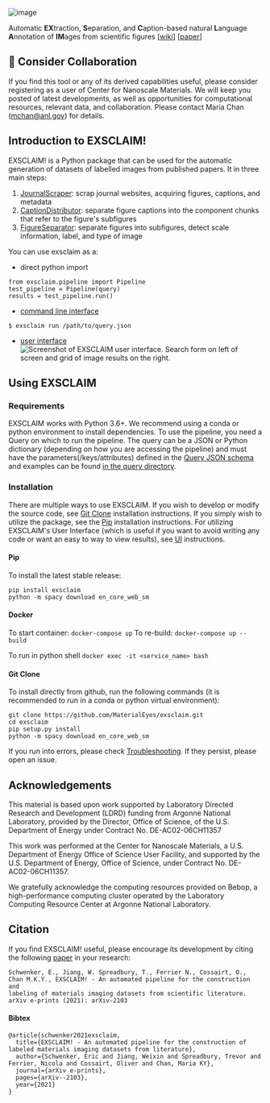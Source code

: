 ![image](https://drive.google.com/uc?export=view&id=142XkACsDxT9r9VgVg0RUsVvjJhaBqRIs)

Automatic **EX**traction, **S**eparation, and **C**aption-based natural **L**anguage **A**nnotation of **IM**ages from scientific figures
[[wiki](https://github.com/MaterialEyes/exsclaim/wiki)] [[paper](https://arxiv.org/abs/2103.10631)]


## 🤔 Consider Collaboration

If you find this tool or any of its derived capabilities useful, please consider registering as a user of Center for Nanoscale Materials. We will keep you posted of latest developments, as well as opportunities for computational resources, relevant data, and collaboration. Please contact Maria Chan (mchan@anl.gov) for details.

## Introduction to EXSCLAIM!

EXSCLAIM! is a Python package that can be used for the automatic generation of datasets of labelled images from published papers. It in three main steps:
1. [JournalScraper](https://github.com/MaterialEyes/exsclaim/wiki/JournalScraper): scrap journal websites, acquiring figures, captions, and metadata
2. [CaptionDistributor](https://github.com/MaterialEyes/exsclaim/wiki/JournalScraper): separate figure captions into the component chunks that refer to the figure's subfigures
3. [FigureSeparator](https://github.com/MaterialEyes/exsclaim/wiki/JournalScraper): separate figures into subfigures, detect scale information, label, and type of image

You can use exsclaim as a:
- direct python import
```
from exsclaim.pipeline import Pipeline
test_pipeline = Pipeline(query)
results = test_pipeline.run()
```
- [command line interface](https://github.com/MaterialEyes/exsclaim/wiki/Command-Line-Interface)
```
$ exsclaim run /path/to/query.json
```
- [user interface](https://github.com/MaterialEyes/exsclaim/wiki/User-Interface)
![Screenshot of EXSCLAIM user interface. Search form on left of screen and grid of image results on the right.](https://drive.google.com/uc?export=view&id=1OGPrMwld_9fYPlYh50PV7JowIzP52nha)

## Using EXSCLAIM

### Requirements 
EXSCLAIM works with Python 3.6+. We recommend using a conda or python environment to install dependencies. To use the pipeline, you need a Query on which to run the pipeline. The query can be a JSON or Python dictionary (depending on how you are accessing the pipeline) and must have the parameters(/keys/attributes) defined in the [Query JSON schema](https://github.com/MaterialEyes/exsclaim/wiki/JSON-Schema#query-json-) and examples can be found [in the query directory](https://github.com/MaterialEyes/exsclaim/tree/master/query).

### Installation
There are multiple ways to use EXSCLAIM. If you wish to develop or modify the source code, see [Git Clone](#gitclone) installation instructions. If you simply wish to utilize the package, see the [Pip](#pip) installation instructions. For utilizing EXSCLAIM's User Interface (which is useful if you want to avoid writing any code or want an easy to way to view results), see [UI](#ui) instructions.

#### Pip
To install the latest stable release:
```
pip install exsclaim
python -m spacy download en_core_web_sm
```

#### Docker
To start container:
`docker-compose up`
To re-build:
`docker-compose up --build`


To run in python shell
`docker exec -it <service_name> bash`

#### Git Clone
To install directly from github, run the following commands (it is recommended to run in a conda or python virtual environment):
```
git clone https://github.com/MaterialEyes/exsclaim.git
cd exsclaim
pip setup.py install
python -m spacy download en_core_web_sm
```

If you run into errors, please check [Troubleshooting](https://github.com/MaterialEyes/exsclaim/wiki/Troubleshooting). If they persist, please open an issue.

## Acknowledgements <a name="credits"></a>
This material is based upon work supported by Laboratory Directed Research and Development (LDRD) funding from Argonne National Laboratory, provided by the Director, Office of Science, of the U.S. Department of Energy under Contract No. DE-AC02-06CH11357

This work was performed at the Center for Nanoscale Materials, a U.S. Department of Energy Office of Science User Facility, and supported by the U.S. Department of Energy, Office of Science, under Contract No. DE-AC02-06CH11357.

We gratefully acknowledge the computing resources provided on Bebop, a high-performance computing cluster operated by the Laboratory Computing Resource Center at Argonne National Laboratory.

## Citation
If you find EXSCLAIM! useful, please encourage its development by citing the following [paper](https://arxiv.org/abs/2103.10631) in your research:
```
Schwenker, E., Jiang, W. Spreadbury, T., Ferrier N., Cossairt, O., Chan M.K.Y., EXSCLAIM! - An automated pipeline for the construction and
labeling of materials imaging datasets from scientific literature. arXiv e-prints (2021): arXiv-2103
```

#### Bibtex
```
@article{schwenker2021exsclaim,
  title={EXSCLAIM! - An automated pipeline for the construction of labeled materials imaging datasets from literature},
  author={Schwenker, Eric and Jiang, Weixin and Spreadbury, Trevor and Ferrier, Nicola and Cossairt, Oliver and Chan, Maria KY},
  journal={arXiv e-prints},
  pages={arXiv--2103},
  year={2021}
}
```
